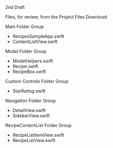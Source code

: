 2nd Draft

Files, for review, from the Project Files Download:

Main Folder Group
* RecipesSampleApp.swift
* ContentListView.swift

Model Folder Group
* ModelHelpers.swift
* Recipe.swift
* RecipeBox.swift

Custom Controls Folder Group
* StarRating.swift

Navigation Folder Group
* DetailView.swift
* SidebarView.swift

RecipeContentList Folder Group
* RecipeListItemView.swift
* RecipeListView.swift
